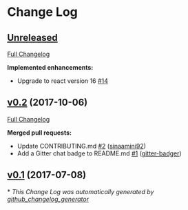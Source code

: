 # Change Log

## [Unreleased](https://github.com/Qolzam/react-social-network/tree/HEAD)

[Full Changelog](https://github.com/Qolzam/react-social-network/compare/v0.2...HEAD)

**Implemented enhancements:**

- Upgrade to react version 16 [\#14](https://github.com/Qolzam/react-social-network/issues/14)

## [v0.2](https://github.com/Qolzam/react-social-network/tree/v0.2) (2017-10-06)
[Full Changelog](https://github.com/Qolzam/react-social-network/compare/v0.1...v0.2)

**Merged pull requests:**

- Update CONTRIBUTING.md [\#2](https://github.com/Qolzam/react-social-network/pull/2) ([sinaamini92](https://github.com/sinaamini92))
- Add a Gitter chat badge to README.md [\#1](https://github.com/Qolzam/react-social-network/pull/1) ([gitter-badger](https://github.com/gitter-badger))

## [v0.1](https://github.com/Qolzam/react-social-network/tree/v0.1) (2017-07-08)


\* *This Change Log was automatically generated by [github_changelog_generator](https://github.com/skywinder/Github-Changelog-Generator)*